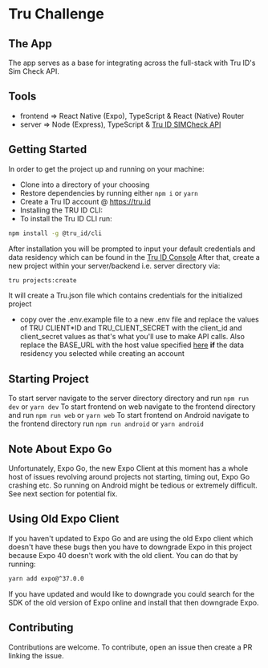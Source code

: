 # Tru Challenge

## The App

The app serves as a base for integrating across the full-stack with Tru ID's Sim Check API.

## Tools

- frontend => React Native (Expo), TypeScript & React (Native) Router
- server => Node (Express), TypeScript & [Tru ID SIMCheck API](https://tru.id/docs/sim-check)

## Getting Started

In order to get the project up and running on your machine:

- Clone into a directory of your choosing
- Restore dependencies by running either `npm i` or `yarn`
- Create a Tru ID account @ https://tru.id
- Installing the TRU ID CLI:
- To install the Tru ID CLI run:

```bash
npm install -g @tru_id/cli
```

After installation you will be prompted to input your default credentials and data residency which can be found in the [Tru ID Console](https://tru.id/console)
After that, create a new project within your server/backend i.e. server directory via:

```bash
tru projects:create
```

It will create a Tru.json file which contains credentials for the initialized project

- copy over the .env.example file to a new .env file and replace the values of TRU CLIENT\*ID and TRU_CLIENT_SECRET with the client_id and client_secret values as that's what you'll use to make API calls. Also replace the BASE_URL with the host value specified [here](https://tru.id/docs/sim-check/guide#making-a-simcheck-api-call)
  **if** the data residency you selected while creating an account

## Starting Project

To start server navigate to the server directory directory and run `npm run dev` or `yarn dev`
To start frontend on web navigate to the frontend directory and run `npm run web` or `yarn web`
To start frontend on Android navigate to the frontend directory run `npm run android` or `yarn android`

## Note About Expo Go

Unfortunately, Expo Go, the new Expo Client at this moment has a whole host of issues revolving around projects not starting, timing out, Expo Go crashing etc. So running on Android might be tedious or extremely difficult. See next section for potential fix.

## Using Old Expo Client

If you haven't updated to Expo Go and are using the old Expo client which doesn't have these bugs then you have to downgrade Expo in this project because Expo 40 doesn't work with the old client. You can do that by running:

```bash
yarn add expo@^37.0.0
```

If you have updated and would like to downgrade you could search for the SDK of the old version of Expo online and install that then downgrade Expo.

## Contributing

Contributions are welcome. To contribute, open an issue then create a PR linking the issue.
